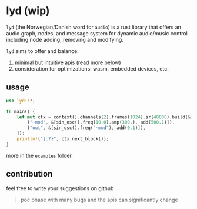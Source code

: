 # lyd (wip)

`lyd` (the Norwegian/Danish word for `audio`) is a rust library that offers an audio graph, nodes, and message system for dynamic audio/music control including node adding, removing and modifying.

`lyd` aims to offer and balance:

1. minimal but intuitive apis (read more below)
2. consideration for optimizations: wasm, embedded devices, etc.

## usage

```rust
use lyd::*;

fn main() {
    let mut ctx = context().channels(2).frames(1024).sr(48000).build(&[
        ("~mod", &[sin_osc().freq(10.0).amp(300.), add(500.1)]),
        ("out", &[sin_osc().freq("~mod"), add(0.1)]),
    ]);
    println!("{:?}", ctx.next_block());
}

```

more in the `examples` folder.

## contribution

feel free to write your suggestions on github

> poc phase with many bugs and the apis can significantly change